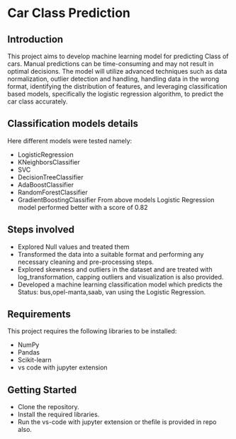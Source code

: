 # Car Class Prediction
## Introduction
This project aims to develop machine learning model for predicting Class of cars.
Manual predictions can be time-consuming and may not result in optimal decisions.
The model will utilize advanced techniques such as data normalization, outlier detection and handling, handling data in the wrong format,
identifying the distribution of features, and leveraging classification based models, specifically the logistic regression algorithm,
to predict the car class accurately.

## Classification models details
Here different models were tested namely:
* LogisticRegression
* KNeighborsClassifier
* SVC 
* DecisionTreeClassifier 
* AdaBoostClassifier 
* RandomForestClassifier 
* GradientBoostingClassifier
From above models Logistic Regression model performed better with a score of 0.82

## Steps involved
* Explored Null values and treated them
* Transformed the data into a suitable format and performing any necessary cleaning and pre-processing steps.
* Explored skewness and outliers in the dataset and are treated with log_transformation, capping outliers and
  visualization is also provided.
* Developed a machine learning classification model which predicts the Status: bus,opel-manta,saab, van using the Logistic Regression.

## Requirements
This project requires the following libraries to be installed:

* NumPy
* Pandas
* Scikit-learn
* vs code with jupyter extension

## Getting Started
* Clone the repository.
* Install the required libraries.
* Run the vs-code with jupyter extension or thefile is provided in repo also.
